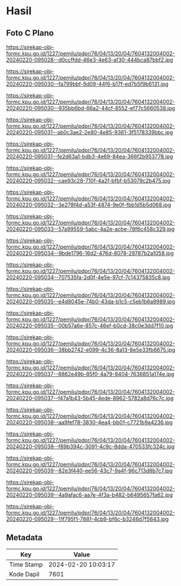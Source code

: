 # Hasil

## Foto C Plano

https://sirekap-obj-formc.kpu.go.id/1227/pemilu/pdpr/76/04/13/20/04/7604132004002-20240220-095028--d0ccffdd-46e3-4e63-af30-444bca87bbf2.jpg

https://sirekap-obj-formc.kpu.go.id/1227/pemilu/pdpr/76/04/13/20/04/7604132004002-20240220-095030--fa799bbf-9d09-44f6-b17f-ed7b5f9b6131.jpg

https://sirekap-obj-formc.kpu.go.id/1227/pemilu/pdpr/76/04/13/20/04/7604132004002-20240220-095030--935bb6bd-66a2-44cf-8552-ef77c5660538.jpg

https://sirekap-obj-formc.kpu.go.id/1227/pemilu/pdpr/76/04/13/20/04/7604132004002-20240220-095031--ab0c3ae2-2e80-4e85-9361-3f5178339bbc.jpg

https://sirekap-obj-formc.kpu.go.id/1227/pemilu/pdpr/76/04/13/20/04/7604132004002-20240220-095031--fe2d63a1-bdb3-4e69-84ea-366f2b953778.jpg

https://sirekap-obj-formc.kpu.go.id/1227/pemilu/pdpr/76/04/13/20/04/7604132004002-20240220-095032--cae93c28-710f-4a2f-bfbf-b53079c2b475.jpg

https://sirekap-obj-formc.kpu.go.id/1227/pemilu/pdpr/76/04/13/20/04/7604132004002-20240220-095032--3e278f4d-a53f-4874-9e0f-fbb1d5b5d068.jpg

https://sirekap-obj-formc.kpu.go.id/1227/pemilu/pdpr/76/04/13/20/04/7604132004002-20240220-095033--57a99559-5abc-4a2e-acbe-78f6c458c329.jpg

https://sirekap-obj-formc.kpu.go.id/1227/pemilu/pdpr/76/04/13/20/04/7604132004002-20240220-095034--9bde1796-16d2-476d-8078-29787b2a1058.jpg

https://sirekap-obj-formc.kpu.go.id/1227/pemilu/pdpr/76/04/13/20/04/7604132004002-20240220-095034--707535fa-2d0f-4e5e-97cf-7c14375835c8.jpg

https://sirekap-obj-formc.kpu.go.id/1227/pemilu/pdpr/76/04/13/20/04/7604132004002-20240220-095035--e4d8045e-74b0-43da-b1c5-c5eb1b6a9989.jpg

https://sirekap-obj-formc.kpu.go.id/1227/pemilu/pdpr/76/04/13/20/04/7604132004002-20240220-095035--00b57a6e-857c-46ef-b0cd-38c0e3dd7f10.jpg

https://sirekap-obj-formc.kpu.go.id/1227/pemilu/pdpr/76/04/13/20/04/7604132004002-20240220-095036--38bb2742-e099-4c36-8a13-8e5e33fb6675.jpg

https://sirekap-obj-formc.kpu.go.id/1227/pemilu/pdpr/76/04/13/20/04/7604132004002-20240220-095037--8862e49b-85f0-4a79-8404-7636851a174e.jpg

https://sirekap-obj-formc.kpu.go.id/1227/pemilu/pdpr/76/04/13/20/04/7604132004002-20240220-095037--f47a1b43-5b45-4ede-8962-5782a8d76c7c.jpg

https://sirekap-obj-formc.kpu.go.id/1227/pemilu/pdpr/76/04/13/20/04/7604132004002-20240220-095038--aa9fef78-3830-4ea4-bb01-c7721b9a4236.jpg

https://sirekap-obj-formc.kpu.go.id/1227/pemilu/pdpr/76/04/13/20/04/7604132004002-20240220-095038--f89b394c-3091-4c9c-8dda-470533fc324c.jpg

https://sirekap-obj-formc.kpu.go.id/1227/pemilu/pdpr/76/04/13/20/04/7604132004002-20240220-095039--82e3f440-ee56-43c7-9a4f-96c713d8b7c7.jpg

https://sirekap-obj-formc.kpu.go.id/1227/pemilu/pdpr/76/04/13/20/04/7604132004002-20240220-095039--4a9afac6-aa7e-4f3a-b482-b6495657fa62.jpg

https://sirekap-obj-formc.kpu.go.id/1227/pemilu/pdpr/76/04/13/20/04/7604132004002-20240220-095029--11f795f1-7881-4cb9-bf6c-b3246d7f5643.jpg


## Metadata

| Key        | Value               |
| ---------- | ------------------- |
| Time Stamp | 2024-02-20 10:03:17 |
| Kode Dapil | 7601                |



